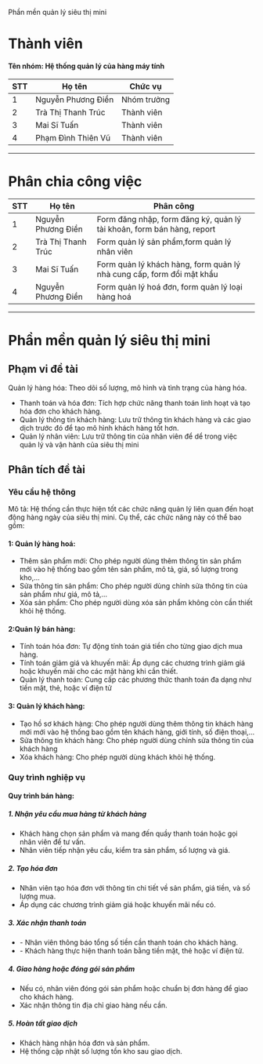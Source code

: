 
Phần mền quản lý siêu thị mini
# Thành viên
<h4>Tên nhóm:  Hệ thống quản lý của hàng máy tính </h4>

  
| STT | Họ tên | Chức vụ  |
|----------------|--------------------|--------------------|
|  1  |  Nguyễn Phương Điền  |   Nhóm trưởng  |
|  2  |  Trà Thị Thanh Trúc  |   Thành viên  |
|  3  |  Mai Sĩ Tuấn  |   Thành viên  |
|  4  |  Phạm Đình Thiên Vũ  |   Thành viên  |
-----------------------------------------------

#  Phân chia công việc
| STT |Họ tên| Phân công  |
|----------------|--------------------|--------------------|
|  1  | Nguyễn Phương Điền| Form đăng nhập, form đăng ký, quản lý tài khoản, form bán hàng, report |
|  2 | Trà Thị Thanh Trúc| Form quản lý sản phẩm,form quản lý nhân viên|
|  3 | Mai Sĩ Tuấn| Form quản lý khách hàng, form quản lý nhà cung cấp, form đổi mật khẩu|
|  4 | Nguyễn Phương Điền| Form quản lý hoá đơn, form quản lý loại hàng hoá|


-----------------------------------------------
#  Phần mền quản lý siêu thị mini

## Phạm vi đề tài
Quản lý hàng hóa: Theo dõi số lượng, mô hình và tình trạng của hàng hóa.
- Thanh toán và hóa đơn: Tích hợp chức năng thanh toán linh hoạt và tạo hóa đơn cho
khách hàng.
- Quản lý thông tin khách hàng: Lưu trữ thông tin khách hàng và các giao dịch trước đó
để tạo mô hình khách hàng tốt hơn.
- Quản lý nhân viên: Lưu trữ thông tin của nhân viên để dể trong việc quản lý và vận
hành của siêu thị mini
## Phân tích đề tài
### Yêu cầu hệ thông
Mô tả: Hệ thống cần thực hiện tốt các chức năng quản lý liên quan đến hoạt động hàng
ngày của siêu thị mini. Cụ thể, các chức năng này có thể bao gồm:
#### 1: Quản lý hàng hoá:
- Thêm sản phẩm mới: Cho phép người dùng thêm thông tin sản phẩm mới vào hệ
thống bao gồm tên sản phẩm, mô tả, giá, số lượng trong kho,…
- Sửa thông tin sản phẩm: Cho phép người dùng chỉnh sửa thông tin của sản phẩm như
giá, mô tả,…
- Xóa sản phẩm: Cho phép người dùng xóa sản phẩm không còn cần thiết khỏi hệ thống.
#### 2:Quản lý bán hàng:
- Tính toán hóa đơn: Tự động tính toán giá tiền cho từng giao dịch mua hàng.
- Tính toán giảm giá và khuyến mãi: Áp dụng các chương trình giảm giá hoặc khuyến
mãi cho các mặt hàng khi cần thiết.
- Quản lý thanh toán: Cung cấp các phương thức thanh toán đa dạng như tiền mặt, thẻ,
hoặc ví điện tử
#### 3: Quản lý khách hàng:
- Tạo hồ sơ khách hàng: Cho phép người dùng thêm thông tin khách hàng mới mới vào
hệ thống bao gồm tên khách hàng, giới tính, số điện thoại,…
- Sửa thông tin khách hàng: Cho phép người dùng chỉnh sửa thông tin của khách hàng
- Xóa khách hàng: Cho phép người dùng khách khỏi hệ thống.
### Quy trình nghiệp vụ
#### Quy trình bán hàng:
##### 1. Nhận yêu cầu mua hàng từ khách hàng
<ul>
  <li> Khách hàng chọn sản phẩm và mang đến quầy thanh toán hoặc gọi nhân viên để tư vấn.</li>
  <li> Nhân viên tiếp nhận yêu cầu, kiểm tra sản phẩm, số lượng và giá.</li>
</ul>

##### 2. Tạo hóa đơn
<ul>
  <li> Nhân viên tạo hóa đơn với thông tin chi tiết về sản phẩm, giá tiền, và số lượng
mua.</li>
  <li> Áp dụng các chương trình giảm giá hoặc khuyến mãi nếu có.</li>
</ul>

##### 3. Xác nhận thanh toán
<ul>
  <li>- Nhân viên thông báo tổng số tiền cần thanh toán cho khách hàng.</li>
  <li>- Khách hàng thực hiện thanh toán bằng tiền mặt, thẻ hoặc ví điện tử.</li>
</ul>

##### 4. Giao hàng hoặc đóng gói sản phẩm
<ul>
  <li> Nếu có, nhân viên đóng gói sản phẩm hoặc chuẩn bị đơn hàng để giao cho
khách hàng.</li>
   <li> Xác nhận thông tin địa chỉ giao hàng nếu cần.</li>
</ul>

##### 5. Hoàn tất giao dịch
<ul>
  <li> Khách hàng nhận hóa đơn và sản phẩm.</li>
  <li> Hệ thống cập nhật số lượng tồn kho sau giao dịch.</li>
</ul>








